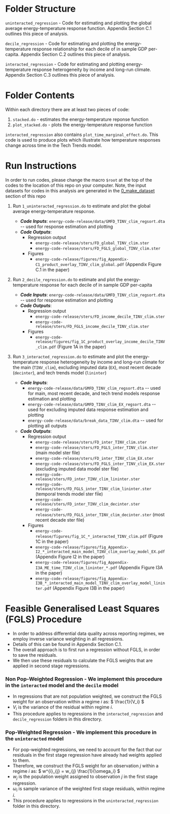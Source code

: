 # Folder Structure

`uninteracted_regression` - Code for estimating and plotting the global average energy-temperature response function. Appendix Section C.1 outlines this piece of analysis.

`decile_regression` - Code for estimating and plotting the energy-temperature response relationship for each decile of in sample GDP per-capita. Appendix Section C.2 outlines this piece of analysis.

`interacted_regression` - Code for estimating and plotting energy-temperature response heterogeneity by income and long-run climate. Appendix Section C.3 outlines this piece of analysis.

# Folder Contents

Within each directory there are at least two pieces of code:
1. `stacked.do` - estimates the energy-temperature reponse function
2. `plot_stacked.do` - plots the energy-temperature response function

`interacted_regression` also contains `plot_time_marginal_effect.do`. This code is used to produce plots which illustrate how temperature responses change across time in the Tech Trends model. 

# Run Instructions

In order to run codes, please change the macro `$root` at the top of the codes to the location of this repo on your computer. 
Note, the input datasets for codes in this analysis are generated in the [0_make_dataset](https://gitlab.com/ClimateImpactLab/Impacts/energy-code-release/tree/master/0_make_dataset) section of this repo

1. Run `1_uninteracted_regression.do` to estimate and plot the global average energy-temperature response.
	* ***Code Inputs***: `energy-code-release/data/GMFD_TINV_clim_regsort.dta` -- used for response estimation and plotting
	* ***Code Outputs***:
	    * Regression output  
    		* `energy-code-release/sters/FD_global_TINV_clim.ster`
    		* `energy-code-release/sters/FD_FGLS_global_TINV_clim.ster`
		* Figures
	    	* `energy-code-release/figures/fig_Appendix-C1_product_overlay_TINV_clim_global.pdf` (Appendix Figure C.1 in the paper)


2. Run `2_decile_regression.do` to estimate and plot the energy-temperature response for each decile of in sample GDP per-capita
	* ***Code Inputs***: `energy-code-release/data/GMFD_TINV_clim_regsort.dta` -- used for response estimation and plotting
	* ***Code Outputs***:
	    * Regression output  
		    * `energy-code-release/sters/FD_income_decile_TINV_clim.ster`
		    * `energy-code-release/sters/FD_FGLS_income_decile_TINV_clim.ster`
    	* Figures
            * `energy-code-release/figures/fig_1C_product_overlay_income_decile_TINV_clim.pdf` (Figure 1A in the paper)


3. Run `3_interacted_regression.do` to estimate and plot the energy-temperature response heterogeneity by income and long-run climate for the main (`TINV_clim`), excluding imputed data (`EX`), most recent decade (`decinter`), and tech trends model (`lininter`)
	* ***Code Inputs***: 
		* `energy-code-release/data/GMFD_TINV_clim_regsort.dta` -- used for main, most recent decade, and tech trend models response estimation and plotting
		* `energy-code-release/data/GMFD_TINV_clim_EX_regsort.dta` -- used for excluding imputed data response estimation and plotting
		* `energy-code-release/data/break_data_TINV_clim.dta` -- used for plotting all outputs
	* ***Code Outputs***:
	    * Regression output  
    		* `energy-code-release/sters/FD_inter_TINV_clim.ster`
    		* `energy-code-release/sters/FD_FGLS_inter_TINV_clim.ster` (main model ster file)
    		* `energy-code-release/sters/FD_inter_TINV_clim_EX.ster`
    		* `energy-code-release/sters/FD_FGLS_inter_TINV_clim_EX.ster` (excluding imputed data model ster file)
    		* `energy-code-release/sters/FD_inter_TINV_clim_lininter.ster`
    		* `energy-code-release/sters/FD_FGLS_inter_TINV_clim_lininter.ster` (temporal trends model ster file)
    		* `energy-code-release/sters/FD_inter_TINV_clim_decinter.ster`
    		* `energy-code-release/sters/FD_FGLS_inter_TINV_clim_decinter.ster` (most recent decade ster file)
		* Figures
        	* `energy-code-release/figures/fig_1C_*_interacted_TINV_clim.pdf` (Figure 1C in the paper) 
    		* `energy-code-release/figures/fig_Appendix-I2_*_interacted_main_model_TINV_clim_overlay_model_EX.pdf` (Appendix Figure I2 in the paper)
    		* `energy-code-release/figures/fig_Appendix-I3A_ME_time_TINV_clim_lininter_*.pdf` (Appendix Figure I3A in the paper)
    		* `energy-code-release/figures/fig_Appendix-I3B_*_interacted_main_model_TINV_clim_overlay_model_lininter.pdf` (Appendix Figure I3B in the paper)

# Feasible Generalised Least Squares (FGLS) Procedure

* In order to address differential data quality across reporting regimes, we employ inverse variance weighting in all regressions. 
* Details of this can be found in Appendix Section C.1.
* The overall approach is to first run a regression without FGLS, in order to save the residuals.
* We then use these residuals to calculate the FGLS weights that are applied in second stage regressions.

### Non Pop-Weighted Regression - We implement this procedure in the `interacted` model and the `decile` model

* In regressions that are not population weighted, we construct the FGLS weight for an observation within a regime $`i`$ as:
$` \frac{1}{V_i} `$
* $` V_i `$ is the variance of the residual within regime $` i `$.
* This procedure applies to regressions in the `interacted_regression` and `decile_regression` folders in this directory. 

### Pop-Weighted Regression - We implement this procedure in the `uninteracted` model

* For pop-weighted regressions, we need to account for the fact that our residuals in the first stage regression have already had weights applied to them.
* Therefore, we construct the FGLS weight for an observation $` j `$ within a regime $`i`$ as: $` w^{i}_{j} = w_{j} \frac{1}{\omega_i} `$
* $` w_{j} `$ is the population weight assigned to observation $` j `$ in the first stage regression. 
* $` \omega_i `$ is sample variance of the weighted first stage residuals, within regime $` i `$. 
* This procedure applies to regressions in the `uninteracted_regression` folder in this directory. 
